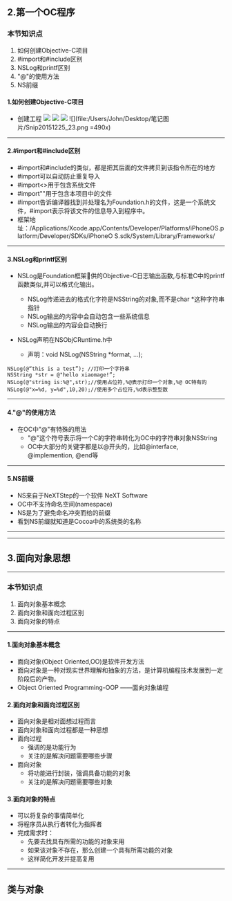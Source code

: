 ## 2.第一个OC程序

### 本节知识点
1. 如何创建Objective-C项目
2. \#import和#include区别
3. NSLog和printf区别
4. "@"的使用方法  
5. NS前缀


#### 1.如何创建Objective-C项目
* 创建工程
![](file:/Users/John/Desktop/图片笔记/Snip20150512_3.png)
![](/Users/John/Desktop/图片笔记/Snip20150512_4.png)
![](file:/Users/John/Desktop/笔记图片/Snip20151225_22.png)
![](file:/Users/John/Desktop/笔记图片/Snip20151225_23.png =490x)

***
#### 2.\#import和#include区别
* \#import和#include的类似，都是把其后面的文件拷贝到该指令所在的地方
* \#import可以自动防止重复导入
* \#import<>用于包含系统文件
* \#import""用于包含本项目中的文件
* \#import告诉编译器找到并处理名为Foundation.h的文件，这是一个系统文件，\#import表示将该文件的信息导入到程序中。
* 框架地址：/Applications/Xcode.app/Contents/Developer/Platforms/iPhoneOS.platform/Developer/SDKs/iPhoneO S.sdk/System/Library/Frameworks/

***
#### 3.NSLog和printf区别
* NSLog是Foundation框架􏰀供的Objective-C日志输出函数,与标准C中的printf函数类似,并可以格式化输出。

	* NSLog传递进去的格式化字符是NSString的对象,而不是char *这种字符串指针
	* NSLog输出的内容中会自动包含一些系统信息
	* NSLog输出的内容会自动换行
* NSLog声明在NSObjCRuntime.h中
	* 声明：void NSLog(NSString *format, ...);
	
```
NSLog(@“this is a test”); //打印一个字符串
NSString *str = @"hello xiaomage!”;
NSLog(@"string is:%@",str);//使用占位符,%@表示打印一个对象,%@ OC特有的
NSLog(@"x=%d, y=%d",10,20);//使用多个占位符,%d表示整型数
```
***
#### 4."@"的使用方法
* 在OC中"@"有特殊的用法
	* "@"这个符号表示将一个C的字符串转化为OC中的字符串对象NSString
	* OC中大部分的关键字都是以@开头的，比如@interface, @implemention, @end等
***
#### 	5.NS前缀 
* NS来自于NeXTStep的一个软件 NeXT Software
* OC中不支持命名空间(namespace)
* NS是为了避免命名冲突而给的前缀
* 看到NS前缀就知道是Cocoa中的系统类的名称

***
***
## 3.面向对象思想
***
### 本节知识点
1. 面向对象基本概念
2. 面向对象和面向过程区别
3. 面向对象的特点
***
#### 1.面向对象基本概念
* 面向对象(Object Oriented,OO)是软件开发方法
* 面向对象是一种对现实世界理解和抽象的方法，是计算机编程技术发展到一定阶段后的产物。
* Object Oriented Programming-OOP ——面向对象编程

#### 2.面向对象和面向过程区别
* 面向对象是相对面想过程而言
* 面向对象和面向过程都是一种思想
* 面向过程
	* 强调的是功能行为
	* 关注的是解决问题需要哪些步骤
* 面向对象
	* 将功能进行封装，强调具备功能的对象
	* 关注的是解决问题需要哪些对象
	
#### 3.面向对象的特点
* 可以将复杂的事情简单化
* 将程序员从执行者转化为指挥者
* 完成需求时：
	* 先要去找具有所需的功能的对象来用
	* 如果该对象不存在，那么创建一个具有所需功能的对象
	* 这样简化开发并提高复用
	
***
## 类与对象	
